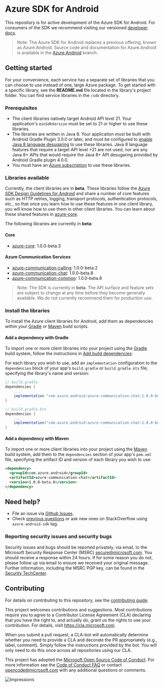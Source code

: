 # Azure SDK for Android

This repository is for active development of the Azure SDK for Android. For consumers of the SDK we recommend visiting our versioned [developer docs](https://azure.github.io/azure-sdk-for-android).

> Note: The Azure SDK for Android replaces a previous offering, known as Azure.Android. Source code and documentation for Azure.Android is available in the [Azure.Android](https://github.com/Azure/azure-sdk-for-android/tree/Azure.Android) branch.

## Getting started

For your convenience, each service has a separate set of libraries that you can choose to use instead of one, large Azure package. To get started with a specific library, see the **README.md** file located in the library's project folder. You can find service libraries in the `/sdk` directory.

### Prerequisites

* The client libraries natively target Android API level 21. Your application's `minSdkVersion` must be set to 21 or higher to use these libraries.
* The libraries are written in Java 8. Your application must be built with Android Gradle Plugin 3.0.0 or later, and must be configured to [enable Java 8 language desugaring](https://developer.android.com/studio/write/java8-support.html#supported_features) to use these libraries. Java 8 language features that require a target API level >21 are not used, nor are any Java 8+ APIs that would require the Java 8+ API desugaring provided by Android Gradle plugin 4.0.0.
* You must have an [Azure subscription](https://azure.microsoft.com/free/) to use these libraries.

### Libraries available

Currently, the client libraries are in **beta**. These libraries follow the [Azure SDK Design Guidelines for Android](https://azure.github.io/azure-sdk/android_design.html) and share a number of core features such as HTTP retries, logging, transport protocols, authentication protocols, etc., so that once you learn how to use these features in one client library, you will know how to use them in other client libraries. You can learn about these shared features in [azure-core](https://github.com/Azure/azure-sdk-for-android/blob/master/sdk/core/azure-core/README.md).

The following libraries are currently in **beta**:

#### Core
- [azure-core](https://github.com/Azure/azure-sdk-for-android/blob/master/sdk/core/azure-core): 1.0.0-beta.3

#### Azure Communication Services
- [azure-communication-calling](https://search.maven.org/artifact/com.azure.android/azure-communication-calling): 1.0.0-beta.2
- [azure-communication-chat](https://github.com/Azure/azure-sdk-for-android/blob/master/sdk/communication/azure-communication-chat): 1.0.0-beta.8
- [azure-communication-common](https://github.com/Azure/azure-sdk-for-android/blob/master/sdk/communication/azure-communication-common): 1.0.0-beta.8

> Note: The SDK is currently in **beta**. The API surface and feature sets are subject to change at any time before they become generally available. We do not currently recommend them for production use.

### Install the libraries
To install the Azure client libraries for Android, add them as dependencies within your
[Gradle](#add-a-dependency-with-gradle) or
[Maven](#add-a-dependency-with-maven) build scripts.

#### Add a dependency with Gradle
To import one or more client libraries into your project using the [Gradle](https://gradle.org/) build system, follow the instructions in [Add build dependencies](https://developer.android.com/studio/build/dependencies):

For each library you wish to use, add an `implementation` configuration to the `dependencies` block of your app's `build.gradle` or `build.gradle.kts` file, specifying the library's name and version:

```gradle
// build.gradle
dependencies {
    ...
    implementation "com.azure.android:azure-communication-chat:1.0.0-beta.8"
}

// build.gradle.kts
dependencies {
    ...
    implementation("com.azure.android:azure-communication-chat:1.0.0-beta.8")
}
```

#### Add a dependency with Maven
To import one or more client libraries into your project using the [Maven](https://maven.apache.org/) build system, add them to the `dependencies` section of your app's `pom.xml` file, specifying the artifact ID and version of each library you wish to use:

```xml
<dependency>
  <groupId>com.azure.android</groupId>
  <artifactId>azure-communication-chat</artifactId>
  <version>1.0.0-beta.8</version>
</dependency>
```

## Need help?

* File an issue via [Github Issues](https://github.com/Azure/azure-sdk-for-android/issues/new/choose).
* Check [previous questions](https://stackoverflow.com/questions/tagged/azure-android-sdk) or ask new ones on StackOverflow using `azure-android-sdk` tag.

### Reporting security issues and security bugs

Security issues and bugs should be reported privately, via email, to the Microsoft Security Response Center (MSRC) <secure@microsoft.com>. You should receive a response within 24 hours. If for some reason you do not, please follow up via email to ensure we received your original message. Further information, including the MSRC PGP key, can be found in the [Security TechCenter](https://www.microsoft.com/msrc/faqs-report-an-issue).

## Contributing
For details on contributing to this repository, see the [contributing guide](https://github.com/Azure/azure-sdk-for-android/blob/master/CONTRIBUTING.md).

This project welcomes contributions and suggestions. Most contributions require you to agree to a Contributor License Agreement (CLA) declaring that you have the right to, and actually do, grant us the rights to use your contribution. For details, visit
https://cla.microsoft.com.

When you submit a pull request, a CLA-bot will automatically determine whether you need to provide a CLA and decorate the PR appropriately (e.g., label, comment). Simply follow the instructions provided by the bot. You will only need to do this once across all repositories using our CLA.

This project has adopted the [Microsoft Open Source Code of Conduct](https://opensource.microsoft.com/codeofconduct/). For more information see the [Code of Conduct FAQ](https://opensource.microsoft.com/codeofconduct/faq/) or contact [opencode@microsoft.com](mailto:opencode@microsoft.com) with any additional questions or comments.

![Impressions](https://azure-sdk-impressions.azurewebsites.net/api/impressions/azure-sdk-for-android%2FREADME.png)
